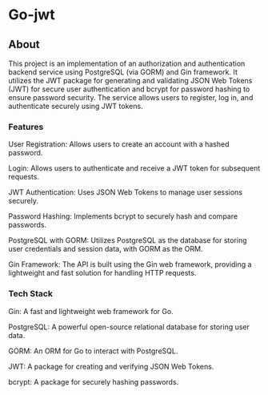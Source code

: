 # Go-jwt

## About
This project is an implementation of an authorization and authentication backend service using PostgreSQL (via GORM) and Gin framework. It utilizes the JWT package for generating and validating JSON Web Tokens (JWT) for secure user authentication and bcrypt for password hashing to ensure password security. The service allows users to register, log in, and authenticate securely using JWT tokens.

### Features

User Registration: Allows users to create an account with a hashed password.

Login: Allows users to authenticate and receive a JWT token for subsequent requests.

JWT Authentication: Uses JSON Web Tokens to manage user sessions securely.

Password Hashing: Implements bcrypt to securely hash and compare passwords.

PostgreSQL with GORM: Utilizes PostgreSQL as the database for storing user credentials and session data, with GORM as the ORM.

Gin Framework: The API is built using the Gin web framework, providing a lightweight and fast solution for handling HTTP requests.

### Tech Stack

Gin: A fast and lightweight web framework for Go.

PostgreSQL: A powerful open-source relational database for storing user data.

GORM: An ORM for Go to interact with PostgreSQL.

JWT: A package for creating and verifying JSON Web Tokens.

bcrypt: A package for securely hashing passwords.
